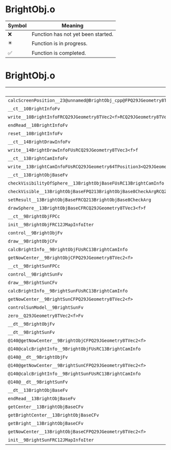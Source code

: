 # BrightObj.o
| Symbol | Meaning 
| ------------- | ------------- 
| :x: | Function has not yet been started. 
| :eight_pointed_black_star: | Function is in progress. 
| :white_check_mark: | Function is completed. 


# BrightObj.o
| Symbol | Decompiled? |
| ------------- | ------------- |
| `calcScreenPosition__23@unnamed@BrightObj_cpp@FPQ29JGeometry8TVec2<f>RCQ29JGeometry8TVec3<f>RCQ29JGeometry64TPosition3<Q29JGeometry38TMatrix34<Q29JGeometry13SMatrix34C<f>>>RCQ29JGeometry66TProjection3<Q29JGeometry38TMatrix44<Q29JGeometry13SMatrix44C<f>>>` | :x: |
| `__ct__10BrightInfoFv` | :x: |
| `write__10BrightInfoFRCQ29JGeometry8TVec2<f>RCQ29JGeometry8TVec2<f>f` | :x: |
| `endRead__10BrightInfoFv` | :white_check_mark: |
| `reset__10BrightInfoFv` | :white_check_mark: |
| `__ct__14BrightDrawInfoFv` | :white_check_mark: |
| `write__14BrightDrawInfoFUsRCQ29JGeometry8TVec3<f>f` | :x: |
| `__ct__13BrightCamInfoFv` | :white_check_mark: |
| `write__13BrightCamInfoFUsRCQ29JGeometry64TPosition3<Q29JGeometry38TMatrix34<Q29JGeometry13SMatrix34C<f>>>RCQ29JGeometry66TProjection3<Q29JGeometry38TMatrix44<Q29JGeometry13SMatrix44C<f>>>RCQ29JGeometry8TVec3<f>RCQ29JGeometry8TVec3<f>` | :x: |
| `__ct__13BrightObjBaseFv` | :x: |
| `checkVisibilityOfSphere__13BrightObjBaseFUsRC13BrightCamInfo` | :x: |
| `checkVisible__13BrightObjBaseFPQ213BrightObjBase8CheckArgRCQ29JGeometry8TVec3<f>RCQ29JGeometry64TPosition3<Q29JGeometry38TMatrix34<Q29JGeometry13SMatrix34C<f>>>RCQ29JGeometry66TProjection3<Q29JGeometry38TMatrix44<Q29JGeometry13SMatrix44C<f>>>` | :x: |
| `setResult__13BrightObjBaseFRCQ213BrightObjBase8CheckArg` | :x: |
| `drawSphere__13BrightObjBaseCFRCQ29JGeometry8TVec3<f>f` | :x: |
| `__ct__9BrightObjFPCc` | :x: |
| `init__9BrightObjFRC12JMapInfoIter` | :x: |
| `control__9BrightObjFv` | :x: |
| `draw__9BrightObjCFv` | :x: |
| `calcBrightInfo__9BrightObjFUsRC13BrightCamInfo` | :x: |
| `getNowCenter__9BrightObjCFPQ29JGeometry8TVec2<f>` | :x: |
| `__ct__9BrightSunFPCc` | :x: |
| `control__9BrightSunFv` | :x: |
| `draw__9BrightSunCFv` | :x: |
| `calcBrightInfo__9BrightSunFUsRC13BrightCamInfo` | :x: |
| `getNowCenter__9BrightSunCFPQ29JGeometry8TVec2<f>` | :x: |
| `controlSunModel__9BrightSunFv` | :x: |
| `zero__Q29JGeometry8TVec2<f>Fv` | :x: |
| `__dt__9BrightObjFv` | :x: |
| `__dt__9BrightSunFv` | :x: |
| `@140@getNowCenter__9BrightObjCFPQ29JGeometry8TVec2<f>` | :x: |
| `@140@calcBrightInfo__9BrightObjFUsRC13BrightCamInfo` | :x: |
| `@140@__dt__9BrightObjFv` | :x: |
| `@140@getNowCenter__9BrightSunCFPQ29JGeometry8TVec2<f>` | :x: |
| `@140@calcBrightInfo__9BrightSunFUsRC13BrightCamInfo` | :x: |
| `@140@__dt__9BrightSunFv` | :x: |
| `__dt__13BrightObjBaseFv` | :x: |
| `endRead__13BrightObjBaseFv` | :x: |
| `getCenter__13BrightObjBaseCFv` | :x: |
| `getBrightCenter__13BrightObjBaseCFv` | :x: |
| `getBright__13BrightObjBaseCFv` | :x: |
| `getNowCenter__13BrightObjBaseCFPQ29JGeometry8TVec2<f>` | :x: |
| `init__9BrightSunFRC12JMapInfoIter` | :x: |
